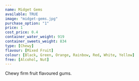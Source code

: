 ```yaml
---
name: Midget Gems
available: TRUE
image: "midget-gems.jpg"
purchase_option: "1"
price: 1
cost_price: 0.4
container_water_weight: 919
container_sweets_weight: 834
type: [Chewy]
flavour: [Mixed Fruit]
colour: [Black, Green, Orange, Rainbow, Red, White, Yellow]
free: [Alcohol, Nut]
---
```

Chewy firm fruit flavoured gums.